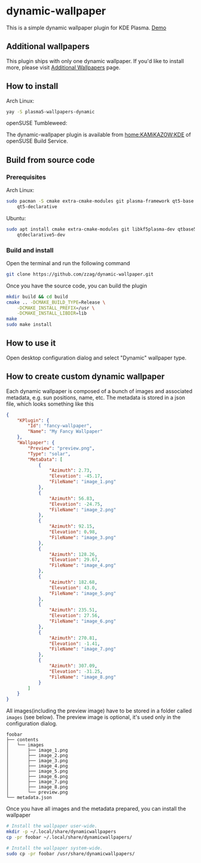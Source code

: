 # dynamic-wallpaper

This is a simple dynamic wallpaper plugin for KDE Plasma.
[Demo](https://www.youtube.com/watch?v=UIMM6DpEpqA)


## Additional wallpapers

This plugin ships with only one dynamic wallpaper. If you'd like to install more,
please visit [Additional Wallpapers](https://github.com/zzag/dynamic-wallpaper/wiki/Additional-Wallpapers)
page.


## How to install

Arch Linux:

```sh
yay -S plasma5-wallpapers-dynamic
```

openSUSE Tumbleweed:

The dynamic-wallpaper plugin is available from [home:KAMiKAZOW:KDE](https://software.opensuse.org//download.html?project=home%3AKAMiKAZOW%3AKDE&package=plasma5-dynamic-wallpaper) of openSUSE Build Service.

## Build from source code

### Prerequisites

Arch Linux:

```sh
sudo pacman -S cmake extra-cmake-modules git plasma-framework qt5-base \
    qt5-declarative
```

Ubuntu:

```sh
sudo apt install cmake extra-cmake-modules git libkf5plasma-dev qtbase5-dev \
    qtdeclarative5-dev
```


### Build and install

Open the terminal and run the following command

```sh
git clone https://github.com/zzag/dynamic-wallpaper.git
```

Once you have the source code, you can build the plugin

```sh
mkdir build && cd build
cmake .. -DCMAKE_BUILD_TYPE=Release \
    -DCMAKE_INSTALL_PREFIX=/usr \
    -DCMAKE_INSTALL_LIBDIR=lib
make
sudo make install
```

## How to use it

Open desktop configuration dialog and select "Dynamic" wallpaper type.


## How to create custom dynamic wallpaper

Each dynamic wallpaper is composed of a bunch of images and associated metadata,
e.g. sun positions, name, etc. The metadata is stored in a json file, which looks
something like this

```json
{
    "KPlugin": {
        "Id": "fancy-wallpaper",
        "Name": "My Fancy Wallpaper"
    },
    "Wallpaper": {
        "Preview": "preview.png",
        "Type": "solar",
        "MetaData": [
            {
                "Azimuth": 2.73,
                "Elevation": -45.17,
                "FileName": "image_1.png"
            },
            {
                "Azimuth": 56.83,
                "Elevation": -24.75,
                "FileName": "image_2.png"
            },
            {
                "Azimuth": 92.15,
                "Elevation": 0.98,
                "FileName": "image_3.png"
            },
            {
                "Azimuth": 128.26,
                "Elevation": 29.67,
                "FileName": "image_4.png"
            },
            {
                "Azimuth": 182.68,
                "Elevation": 43.0,
                "FileName": "image_5.png"
            },
            {
                "Azimuth": 235.51,
                "Elevation": 27.56,
                "FileName": "image_6.png"
            },
            {
                "Azimuth": 270.81,
                "Elevation": -1.41,
                "FileName": "image_7.png"
            },
            {
                "Azimuth": 307.09,
                "Elevation": -31.25,
                "FileName": "image_8.png"
            }
        ]
    }
}
```

All images(including the preview image) have to be stored in a folder called
`images` (see below). The preview image is optional, it's used only in the
configuration dialog.

```
foobar
├── contents
│   └── images
│       ├── image_1.png
│       ├── image_2.png
│       ├── image_3.png
│       ├── image_4.png
│       ├── image_5.png
│       ├── image_6.png
│       ├── image_7.png
│       ├── image_8.png
│       └── preview.png
└── metadata.json
```

Once you have all images and the metadata prepared, you can install the wallpaper

```sh
# Install the wallpaper user-wide.
mkdir -p ~/.local/share/dynamicwallpapers
cp -pr foobar ~/.local/share/dynamicwallpapers/

# Install the wallpaper system-wide.
sudo cp -pr foobar /usr/share/dynamicwallpapers/
```
